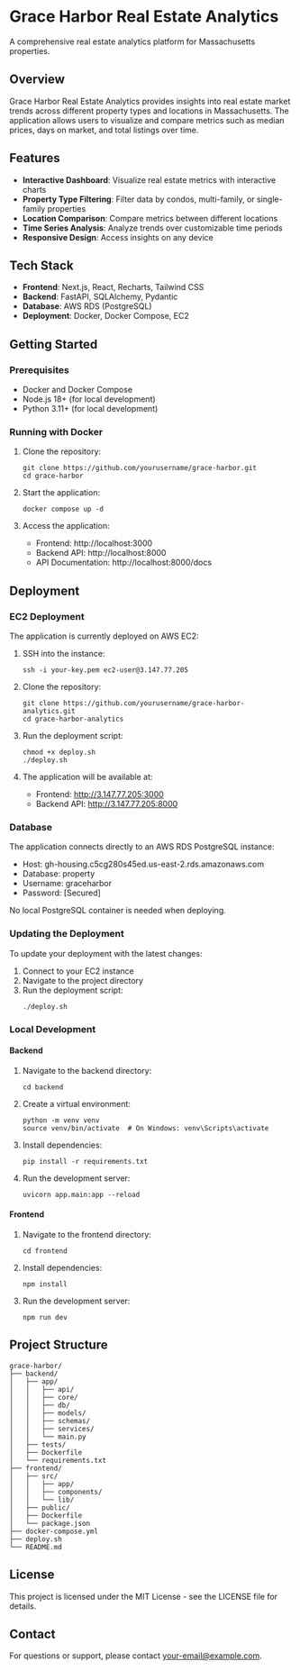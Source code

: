 # Grace Harbor Real Estate Analytics

A comprehensive real estate analytics platform for Massachusetts properties.

## Overview

Grace Harbor Real Estate Analytics provides insights into real estate market trends across different property types and locations in Massachusetts. The application allows users to visualize and compare metrics such as median prices, days on market, and total listings over time.

## Features

- **Interactive Dashboard**: Visualize real estate metrics with interactive charts
- **Property Type Filtering**: Filter data by condos, multi-family, or single-family properties
- **Location Comparison**: Compare metrics between different locations
- **Time Series Analysis**: Analyze trends over customizable time periods
- **Responsive Design**: Access insights on any device

## Tech Stack

- **Frontend**: Next.js, React, Recharts, Tailwind CSS
- **Backend**: FastAPI, SQLAlchemy, Pydantic
- **Database**: AWS RDS (PostgreSQL)
- **Deployment**: Docker, Docker Compose, EC2

## Getting Started

### Prerequisites
- Docker and Docker Compose
- Node.js 18+ (for local development)
- Python 3.11+ (for local development)

### Running with Docker

1. Clone the repository:
   ```
   git clone https://github.com/yourusername/grace-harbor.git
   cd grace-harbor
   ```

2. Start the application:
   ```
   docker compose up -d
   ```

3. Access the application:
   - Frontend: http://localhost:3000
   - Backend API: http://localhost:8000
   - API Documentation: http://localhost:8000/docs

## Deployment

### EC2 Deployment

The application is currently deployed on AWS EC2:

1. SSH into the instance:
   ```
   ssh -i your-key.pem ec2-user@3.147.77.205
   ```

2. Clone the repository:
   ```
   git clone https://github.com/yourusername/grace-harbor-analytics.git
   cd grace-harbor-analytics
   ```

3. Run the deployment script:
   ```
   chmod +x deploy.sh
   ./deploy.sh
   ```

4. The application will be available at:
   - Frontend: http://3.147.77.205:3000
   - Backend API: http://3.147.77.205:8000

### Database

The application connects directly to an AWS RDS PostgreSQL instance:
- Host: gh-housing.c5cg280s45ed.us-east-2.rds.amazonaws.com
- Database: property
- Username: graceharbor
- Password: [Secured]

No local PostgreSQL container is needed when deploying.

### Updating the Deployment

To update your deployment with the latest changes:

1. Connect to your EC2 instance
2. Navigate to the project directory
3. Run the deployment script:
   ```
   ./deploy.sh
   ```

### Local Development

#### Backend

1. Navigate to the backend directory:
   ```
   cd backend
   ```

2. Create a virtual environment:
   ```
   python -m venv venv
   source venv/bin/activate  # On Windows: venv\Scripts\activate
   ```

3. Install dependencies:
   ```
   pip install -r requirements.txt
   ```

4. Run the development server:
   ```
   uvicorn app.main:app --reload
   ```

#### Frontend

1. Navigate to the frontend directory:
   ```
   cd frontend
   ```

2. Install dependencies:
   ```
   npm install
   ```

3. Run the development server:
   ```
   npm run dev
   ```

## Project Structure

```
grace-harbor/
├── backend/
│   ├── app/
│   │   ├── api/
│   │   ├── core/
│   │   ├── db/
│   │   ├── models/
│   │   ├── schemas/
│   │   ├── services/
│   │   └── main.py
│   ├── tests/
│   ├── Dockerfile
│   └── requirements.txt
├── frontend/
│   ├── src/
│   │   ├── app/
│   │   ├── components/
│   │   └── lib/
│   ├── public/
│   ├── Dockerfile
│   └── package.json
├── docker-compose.yml
├── deploy.sh
└── README.md
```

## License

This project is licensed under the MIT License - see the LICENSE file for details.

## Contact

For questions or support, please contact [your-email@example.com](mailto:your-email@example.com). 